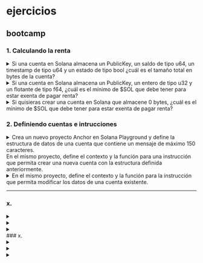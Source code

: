 # ejercicios
## bootcamp
### 1. Calculando la renta
<details><summary>
Si una cuenta en Solana almacena un PublicKey, un saldo de tipo u64, un timestamp de tipo u64 y un estado de tipo bool ¿cuál es el tamaño total en bytes de la cuenta?
</summary>

- PublicKey = 32 bytes
- u64 (saldo) = 8 bytes
- u64 (timestamp) = 8 bytes
- bool (estado) = 1 byte
- Total = 32 + 8 + 8 + 1 = 49 bytes

</details>
<details><summary>
Si una cuenta en Solana almacena un PublicKey, un entero de tipo u32 y un flotante de tipo f64, ¿cuál es el mínimo de $SOL que debe tener para estar exenta de pagar renta?
</summary>

- Primero calculamos el tamaño:
    * PublicKey = 32 bytes
    * u32 = 4 bytes
    * f64 = 8 bytes
    * overhead = 128 bytes
    * Total = 32 + 4 + 8 = 44 bytes + 128 bytes = 172 bytes
- La fórmula para calcular SOL exento de renta es:
    * (tamaño_cuenta * 0.00000348 SOL * 2 años)
    - Por lo tanto: 172 * 0.00000348 * 2 = 0.00119712 SOL

</details>
<details><summary>
Si quisieras crear una cuenta en Solana que almacene 0 bytes, ¿cuál es el mínimo de $SOL que debe tener para estar exenta de pagar renta?
</summary>

- Todas las cuentas en Solana tienen un overhead mínimo de 128 bytes
- Por lo tanto, incluso con 0 bytes de datos, necesitamos calcular:
* 128 * 0.00000348 * 2 = 0.00089088 SOL

</details>


### 2. Definiendo cuentas e intrucciones
<details><summary>
Crea un nuevo proyecto Anchor en Solana Playground y define la estructura de datos de una cuenta que contiene un mensaje de máximo 150 caracteres. </br>
En el mismo proyecto, define el contexto y la función para una instrucción que permita crear una nueva cuenta con la estructura definida anteriormente. 
</summary>

- Código:

```rust
use anchor_lang::prelude::*;

declare_id!("9e1Sp9gCqfHY8CEd6Jm4JvLT899Md5Du5sYMUyQnswSt");

#[program]
pub mod blog {
    use super::*;

    pub fn crear_mensaje(ctx: Context<CrearMensaje>) -> Result<()> {
        ctx.accounts.mensaje.valor = "Hola Mundo!".to_string();
        Ok(())
    }
}

//2. definimos el contexto de la instrucción
#[derive(Accounts)]
pub struct CrearMensaje<'info> {
    //3. cuentas
    // cuenta 'recipinte' mensaje
    #[account(init, payer = user, space = 8 + Mensaje::INIT_SPACE)]
    pub mensaje: Account<'info, Mensaje>, 

    //payer
    #[account(mut)]
    pub user: Signer<'info>,

    //system_program
    pub system_program: Program<'info, System>,
}

//1. estructura de datos del mensaje (cuenta)
#[account]
#[derive(InitSpace)]
pub struct Mensaje {
    #[max_len(150)]
    pub valor: String, 
}
```

- Para interactuar con el contrato ver la sección de: [interactuar con programas en solpg.io](./todo.md#interactuar-con-programas-en-solpgio)

</details>
<details><summary>
En el mismo proyecto, define el contexto y la función para la instrucción que permita modificar los datos de una cuenta existente. 
</summary>

- Código requerido:
```rust
use anchor_lang::prelude::*;

declare_id!("9e1Sp9gCqfHY8CEd6Jm4JvLT899Md5Du5sYMUyQnswSt");

//4. definimos el programa
#[program]
pub mod blog {
    use super::*;
    //5. creamos la función de la instrucción para crear
    pub fn crear_mensaje(ctx: Context<CrearMensaje>) -> Result<()> {
        ctx.accounts.mensaje_account.valor = "Hola Mundo!".to_string();
        Ok(())
    }
    //7. creamos la función de la instrucción para modificar
    pub fn mod_mensaje(ctx: Context<ModificarMensaje>, mensaje: String) -> Result<()> {
        //+9. requerimientos previos
        require!(!mensaje.is_empty(), CustomError::EmptyMessage);
        require!(mensaje.len() <= 150, CustomError::MessageTooLong);

        ctx.accounts.mensaje_account.valor = mensaje;
        Ok(())
    }
}
//6. definimos el contexto de la instrucción para modificar
#[derive(Accounts)]
pub struct ModificarMensaje<'info> {
    #[account(mut)]
    pub mensaje_account: Account<'info, Mensaje>,

    #[account(mut)]
    pub user: Signer<'info>,
}

//2. definimos el contexto de la instrucción para crear
#[derive(Accounts)]
pub struct CrearMensaje<'info> {
    //3. cuentas
    // cuenta 'recipinte' mensaje
    #[account(init, payer = user, space = 8 + Mensaje::INIT_SPACE)]
    pub mensaje_account: Account<'info, Mensaje>,

    //payer
    #[account(mut)]
    pub user: Signer<'info>,

    //system_program
    pub system_program: Program<'info, System>,
}

//1. estructura de datos del mensaje (cuenta)
#[account]
#[derive(InitSpace)]
pub struct Mensaje {
    #[max_len(150)]
    pub valor: String,
}
//+8. mensajes de error personalizados
#[error_code]
pub enum CustomError {
    #[msg("The message exceeds 150 characters.")]
    MessageTooLong,

    #[msg("The message cannot be empty.")]
    EmptyMessage,
}
```

- Limitado a owner del mensaje:
```rust
use anchor_lang::prelude::*;

declare_id!("9e1Sp9gCqfHY8CEd6Jm4JvLT899Md5Du5sYMUyQnswSt");

//4. definimos el programa
#[program]
pub mod blog {
    use super::*;
    //5. creamos la función de la instrucción para crear
    pub fn crear_mensaje(ctx: Context<CrearMensaje>) -> Result<()> {
        ctx.accounts.mensaje_account.owner = *ctx.accounts.user.key;
        ctx.accounts.mensaje_account.valor = "Hola Mundo!".to_string();
        Ok(())
    }
    //7. creamos la función de la instrucción para modificar
    pub fn mod_mensaje(ctx: Context<ModificarMensaje>, mensaje: String) -> Result<()> {
        //+9. requerimientos previos
        require!(!mensaje.is_empty(), CustomError::EmptyMessage);
        require!(mensaje.len() <= 150, CustomError::MessageTooLong);
        require_keys_eq!(ctx.accounts.mensaje_account.owner, *ctx.accounts.user.key, CustomError::OnlyOwnerMessage);

        ctx.accounts.mensaje_account.valor = mensaje;
        Ok(())
    }
}
//6. definimos el contexto de la instrucción para modificar
#[derive(Accounts)]
pub struct ModificarMensaje<'info> {
    #[account(mut)]
    pub mensaje_account: Account<'info, Mensaje>,

    #[account(mut)]
    pub user: Signer<'info>,
}

//2. definimos el contexto de la instrucción para crear
#[derive(Accounts)]
pub struct CrearMensaje<'info> {
    //3. cuentas
    // cuenta 'recipinte' mensaje
    #[account(init, payer = user, space = 8 + Mensaje::INIT_SPACE)]
    pub mensaje_account: Account<'info, Mensaje>,

    //payer
    #[account(mut)]
    pub user: Signer<'info>,

    //system_program
    pub system_program: Program<'info, System>,
}

//1. estructura de datos del mensaje (cuenta)
#[account]
#[derive(InitSpace)]
pub struct Mensaje {
    pub owner: Pubkey,
    #[max_len(150)]
    pub valor: String,
}
//+8. mensajes de error personalizados
#[error_code]
pub enum CustomError {
    #[msg("The message exceeds 150 characters.")]
    MessageTooLong,

    #[msg("The message cannot be empty.")]
    EmptyMessage,

    #[msg("Only the owner can modify the message")]
    OnlyOwnerMessage,
}
```
</details>












---

### x. 
<details><summary>

</summary>



</details>
<details><summary>

</summary>



</details>
<details><summary>

</summary>



</details>
### x. 
<details><summary>

</summary>



</details>
<details><summary>

</summary>



</details>
<details><summary>

</summary>



</details>